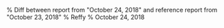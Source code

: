 % Diff between report from "October 24, 2018" and reference report from "October 23, 2018"
% Reffy
% October 24, 2018

